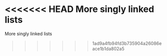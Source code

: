 <<<<<<< HEAD
More singly linked lists
=======
More singly linked lists
>>>>>>> 1ad9a4fb94fd3b735904a26086eace1b1da802a5
